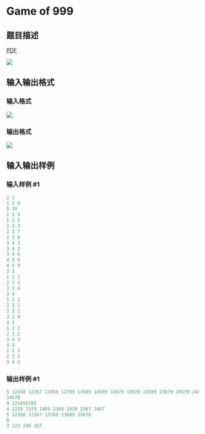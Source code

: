 # Game of 999

## 题目描述

[problemUrl]: https://uva.onlinejudge.org/index.php?option=com_onlinejudge&Itemid=8&category=279&page=show_problem&problem=3849

[PDF](https://uva.onlinejudge.org/external/124/p12418.pdf)

![](https://cdn.luogu.com.cn/upload/vjudge_pic/UVA12418/c7e3df1a5712f4360406978cd36e45508c5bfee9.png)

## 输入输出格式

### 输入格式

![](https://cdn.luogu.com.cn/upload/vjudge_pic/UVA12418/77e9cd4f229c2b80af57068a787a7cef1ee54221.png)

### 输出格式

![](https://cdn.luogu.com.cn/upload/vjudge_pic/UVA12418/fc3bd9f11db27dc2b4d4b6c15e73cab23274fd38.png)

## 输入输出样例

### 输入样例 #1

```cpp
2 1
1 2 9
5 10
1 2 4
1 2 5
2 3 3
2 3 7
2 3 8
3 4 1
3 4 2
3 4 6
4 5 9
4 5 9
3 3
1 2 1
2 3 2
3 2 0
3 4
1 2 1
2 3 2
2 3 2
3 2 0
4 3
1 2 1
2 3 2
3 4 3
4 3
1 2 1
2 3 2
3 4 6
```


### 输出样例 #1

```cpp
5 12348 12357 12456 12789 13689 14589 14679 15678 23589 23679 24579 24678 34569
34578
9 123456789
4 1235 1379 1469 2369 2459 2567 3467
5 12358 12367 13789 23689 25678
0
3 123 249 267
```



